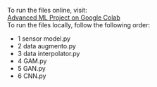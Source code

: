 To run the files online, visit:
<br>
[Advanced ML Project on Google Colab](https://colab.research.google.com/drive/1ZEeIfScQ4JfP9wJHvYu_SFOq20Q9gTXt?usp=sharing)
<br>
To run the files locally, follow the following order:
- 1 sensor model.py
- 2 data augmento.py
- 3 data interpolator.py
- 4 GAM.py
- 5 GAN.py
- 6 CNN.py

